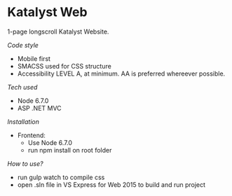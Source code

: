 # Katalyst Web

1-page longscroll Katalyst Website.

*Code style*
- Mobile first
- SMACSS used for CSS structure
- Accessibility LEVEL A, at minimum. AA is preferred whereever possible.

*Tech used*
- Node 6.7.0
- ASP .NET MVC

*Installation*
- Frontend:
  - Use Node 6.7.0
  - run npm install on root folder

*How to use?*
- run gulp watch to compile css
- open .sln file in VS Express for Web 2015 to build and run project
